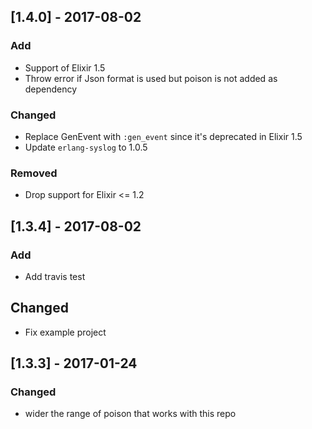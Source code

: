 ## [1.4.0] - 2017-08-02

### Add
- Support of Elixir 1.5
- Throw error if Json format is used but poison is not added as dependency

### Changed
- Replace GenEvent with `:gen_event` since it's deprecated in Elixir 1.5
- Update `erlang-syslog` to 1.0.5

### Removed
- Drop support for Elixir <= 1.2

## [1.3.4] - 2017-08-02
### Add
- Add travis test

## Changed
- Fix example project

## [1.3.3] - 2017-01-24
### Changed
- wider the range of poison that works with this repo
